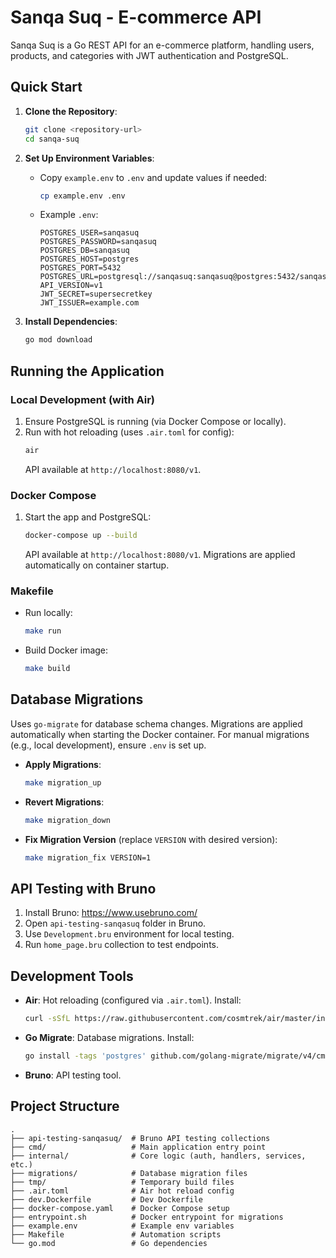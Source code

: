 # Sanqa Suq - E-commerce API

Sanqa Suq is a Go REST API for an e-commerce platform, handling users, products, and categories with JWT authentication and PostgreSQL.

## Quick Start
1. **Clone the Repository**:
   ```bash
   git clone <repository-url>
   cd sanqa-suq
   ```

2. **Set Up Environment Variables**:
   - Copy `example.env` to `.env` and update values if needed:
     ```bash
     cp example.env .env
     ```
   - Example `.env`:
     ```env
     POSTGRES_USER=sanqasuq
     POSTGRES_PASSWORD=sanqasuq
     POSTGRES_DB=sanqasuq
     POSTGRES_HOST=postgres
     POSTGRES_PORT=5432
     POSTGRES_URL=postgresql://sanqasuq:sanqasuq@postgres:5432/sanqasuq
     API_VERSION=v1
     JWT_SECRET=supersecretkey
     JWT_ISSUER=example.com
     ```

3. **Install Dependencies**:
   ```bash
   go mod download
   ```

## Running the Application
### Local Development (with Air)
1. Ensure PostgreSQL is running (via Docker Compose or locally).
2. Run with hot reloading (uses `.air.toml` for config):
   ```bash
   air
   ```
   API available at `http://localhost:8080/v1`.

### Docker Compose
1. Start the app and PostgreSQL:
   ```bash
   docker-compose up --build
   ```
   API available at `http://localhost:8080/v1`. Migrations are applied automatically on container startup.

### Makefile
- Run locally:
  ```bash
  make run
  ```
- Build Docker image:
  ```bash
  make build
  ```

## Database Migrations
Uses `go-migrate` for database schema changes. Migrations are applied automatically when starting the Docker container. For manual migrations (e.g., local development), ensure `.env` is set up.

- **Apply Migrations**:
  ```bash
  make migration_up
  ```
- **Revert Migrations**:
  ```bash
  make migration_down
  ```
- **Fix Migration Version** (replace `VERSION` with desired version):
  ```bash
  make migration_fix VERSION=1
  ```

## API Testing with Bruno
1. Install Bruno: https://www.usebruno.com/
2. Open `api-testing-sanqasuq` folder in Bruno.
3. Use `Development.bru` environment for local testing.
4. Run `home_page.bru` collection to test endpoints.

## Development Tools
- **Air**: Hot reloading (configured via `.air.toml`). Install:
  ```bash
  curl -sSfL https://raw.githubusercontent.com/cosmtrek/air/master/install.sh | sh -s
  ```
- **Go Migrate**: Database migrations. Install:
  ```bash
  go install -tags 'postgres' github.com/golang-migrate/migrate/v4/cmd/migrate@latest
  ```
- **Bruno**: API testing tool.

## Project Structure
```
.
├── api-testing-sanqasuq/  # Bruno API testing collections
├── cmd/                   # Main application entry point
├── internal/              # Core logic (auth, handlers, services, etc.)
├── migrations/            # Database migration files
├── tmp/                   # Temporary build files
├── .air.toml              # Air hot reload config
├── dev.Dockerfile         # Dev Dockerfile
├── docker-compose.yaml    # Docker Compose setup
├── entrypoint.sh          # Docker entrypoint for migrations
├── example.env            # Example env variables
├── Makefile               # Automation scripts
└── go.mod                 # Go dependencies
```
